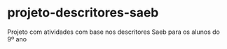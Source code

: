 # projeto-descritores-saeb
 Projeto com atividades com base nos descritores Saeb para os alunos do 9º ano
